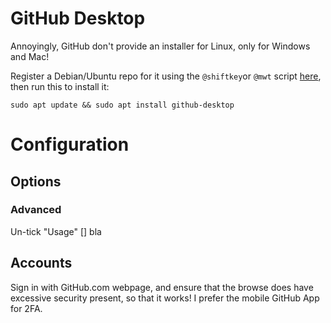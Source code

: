 # GitHub Desktop

Annoyingly, GitHub don't provide an installer for Linux, only for Windows and Mac!

Register a Debian/Ubuntu repo for it using the `@shiftkey`or `@mwt` script [here](https://github.com/shiftkey/desktop#debianubuntu),
then run this to install it:
```shell
sudo apt update && sudo apt install github-desktop
```

# Configuration

## Options

### Advanced
Un-tick "Usage" [] bla

## Accounts
Sign in with GitHub.com webpage, and ensure that the browse does have excessive security present, so that it works!
I prefer the mobile GitHub App for 2FA.
